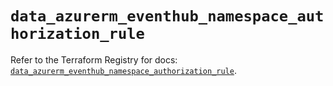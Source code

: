 # `data_azurerm_eventhub_namespace_authorization_rule`

Refer to the Terraform Registry for docs: [`data_azurerm_eventhub_namespace_authorization_rule`](https://registry.terraform.io/providers/hashicorp/azurerm/4.26.0/docs/data-sources/eventhub_namespace_authorization_rule).
